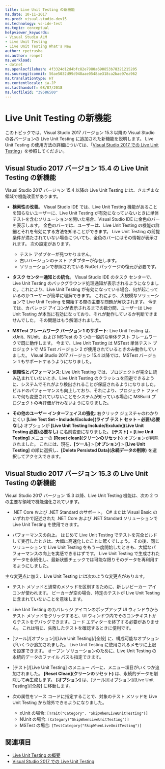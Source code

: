 ```yaml
---
title: Live Unit Testing の新機能
ms.date: 10-11-2017
ms.prod: visual-studio-dev15
ms.technology: vs-ide-test
ms.topic: conceptual
helpviewer_keywords:
- Visual Studio ALM
- Live Unit Testing
- Live Unit Testing What's New
author: rpetrusha
ms.author: ronpet
ms.workload:
- dotnet
ms.openlocfilehash: 4f3324d12d4bfc82e7980a690853b78321215205
ms.sourcegitcommit: 56ae5032d99d948aae0548ae318ca2bae97ea962
ms.translationtype: HT
ms.contentlocale: ja-JP
ms.lasthandoff: 08/07/2018
ms.locfileid: "39586500"
---
```

# <a name="whats-new-in-live-unit-testing"></a>Live Unit Testing の新機能

このトピックでは、Visual Studio 2017 バージョン 15.3 以降の Visual Studio の各バージョンの Live Unit Testing に追加された新機能を説明します。 Live Unit Testing の使用方法の詳細については、「[Visual Studio 2017 での Live Unit Testing](live-unit-testing.md)」を参照してください。

## <a name="whats-new-in-live-unit-testing-for-visual-studio-2017-version-154"></a>Visual Studio 2017 バージョン 15.4 の Live Unit Testing の新機能

Visual Studio 2017 バージョン 15.4 以降の Live Unit Testing には、さまざまな領域で機能改善があります。

- **検索性の改善**。 Visual Studio IDE では、Live Unit Testing 機能があることを知らないユーザーに、Live Unit Testing が有効になっていないときに単体テストを含むソリューションを開いた場合、Visual Studio IDE に金色のバーを表示します。 金色のバーでは、ユーザーは、Live Unit Testing の機能の詳細とそれを有効にする方法を知ることができます。 Live Unit Testing の前提条件が満たされていない場合についても、金色のバーにはその情報が表示されます。 次の設定があります。

   - テスト アダプターが見つかりません。
   - 古いバージョンのテスト アダプターが存在します。
   - ソリューションで参照されている NuGet パッケージの復元が必要です。 

- **タスク センター通知との統合**。 Visual Studio IDE のタスク センターで、Live Unit Testing のバックグラウンド処理通知が表示されるようになりました。これにより、Live Unit Testing が有効になっている場合、何が起こっているのかユーザーが簡単に理解できます。 これにより、大規模なソリューションで Live Unit Testing を開始する際の主要な問題が解決されます。 今までは、カバレッジ アイコンが表示されるまでの数分間、ユーザーは Live Unit Testing が本当に有効になっており、それが動作しているか判断できませんでした。 その問題はもう解消されました。

- **MSTest フレームワーク バージョン 1 のサポート**: Live Unit Testing は、xUnit、NUnit、および MSTest の 3 つの一般的な単体テスト フレームワークで既に動作します。 今まで、Live Unit Testing は MSTest 単体テスト プロジェクトで MS Test バージョン 2 が使用されているときのみ動作していました。 Visual Studio 2017 バージョン 15.4 以降では、MSTest バージョン 1 もサポートするうようになりました。 

- **信頼性とパフォーマンス**: Live Unit Testing では、プロジェクトが完全に読み込まれていないとき、Live Unit Testing のクラッシュを回避できるように、システムでそれがより検出されることが保証されるようになりました。 ビルドのパフォーマンスも向上しており、それにより、プロジェクト ファイルで何も変更されていないことをシステムが知っている場合に MSBuild プロジェクトの再評価が行わないようになりました。  

- **その他のユーザー インターフェイスの強化**: 右クリック ジェスチャのわかりにくい **[Live Test Set – Include/Exclude]\(ライブ テスト セット – 必要/必要なし\)** オプションが **[Live Unit Testing Include/Exclude]\(Live Unit Testing 必要/必要なし\)** に名前変更になりました。 **[テスト]** > **[Live Unit Testing]** メニューの **[Reset clean]\(クリーンのリセット\)** オプションが削除されました。 これには、現在、**[ツール]** > **[オプション]** > **[Live Unit Testing]** の順に選択し、**[Delete Persisted Data]\(永続データの削除\)** を選択してアクセスできます。

## <a name="whats-new-in-live-unit-testing-for-visual-studio-2017-version-153"></a>Visual Studio 2017 バージョン 15.3 の Live Unit Testing の新機能

Visual Studio 2017 バージョン 15.3 以降、Live Unit Testing 機能は、次の 2 つの主要な領域で機能強化されています。

- .NET Core および .NET Standard のサポート。 C# または Visual Basic のいずれかで記述された .NET Core および .NET Standard ソリューションで Live Unit Testing を使用できます。
 
-  パフォーマンスの向上。 はじめて Live Unit Testing でテストを完全ビルドして実行したときは、大幅に高速化したことに驚くでしょう。 その後、同じソリューションで Live Unit Testing をもう一度開始したときも、大幅なパフォーマンスの向上を実感できるはずです。 Live Unit Testing で生成されたデータを永続化し、最新状態チェックでは可能な限りそのデータを再利用するようにしました。 
 
主な変更点に加え、Live Unit Testing には次のような変更点があります。 

- テスト メソッドと通常のメソッドを区別するために、新しいビーカー アイコンが使われます。 ビーカーが空の場合、特定のテストが Live Unit Testing に含まれていないことを意味します。 

- Live Unit Testing のカバレッジ アイコンのポップアップ UI ウィンドウからテスト メソッドをクリックすると、UI ウィンドウ内でそのコンテキストからテストをデバッグできます。コード エディターを終了する必要がありません。 これは特に、失敗したテストを確認するときに便利です。  

- [ツール]/[オプション]/[Live Unit Testing]/[全般] に、構成可能なオプションがいくつか追加されました。 Live Unit Testing に使用されるメモリに上限を設定できます。 オープン ソリューションのために、Live Unit Testing の永続的データのファイル パスも指定できます。 

- [テスト]/[Live Unit Testing] のメニュー バーに、メニュー項目がいくつか追加されました。 **[Reset Clean]\(クリーンのリセット\)** は、永続的データを削除して再生成します。 **[オプション]** は、[ツール]/[オプション]/[Live Unit Testing]/[全般] に移動します。
  
- 次の属性をソース コードに指定することで、対象のテスト メソッドを Live Unit Testing から除外できるようになりました。
   - xUnit の場合: `[Trait("Category", "SkipWhenLiveUnitTesting")]`
   - NUnit の場合: `[Category("SkipWhenLiveUnitTesting")]`
   - MSTest の場合: `[TestCategory("SkipWhenLiveUnitTesting")]`

## <a name="see-also"></a>関連項目
- [Live Unit Testing の概要](live-unit-testing-intro.md)   
- [Visual Studio 2017 での Live Unit Testing](live-unit-testing.md)

